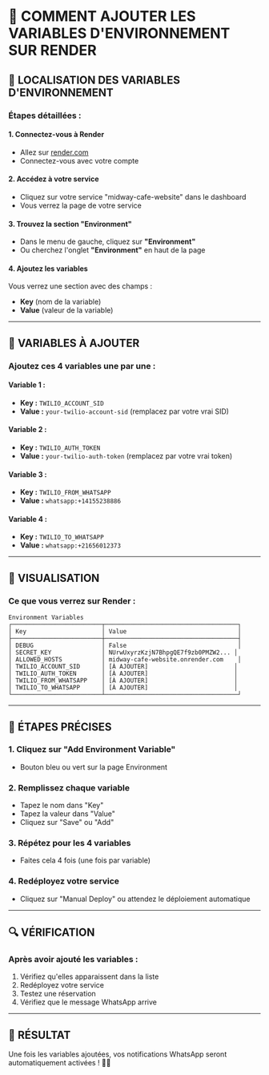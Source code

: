 # 📱 COMMENT AJOUTER LES VARIABLES D'ENVIRONNEMENT SUR RENDER

## 🎯 LOCALISATION DES VARIABLES D'ENVIRONNEMENT

### **Étapes détaillées :**

#### **1. Connectez-vous à Render**
- Allez sur [render.com](https://render.com)
- Connectez-vous avec votre compte

#### **2. Accédez à votre service**
- Cliquez sur votre service "midway-cafe-website" dans le dashboard
- Vous verrez la page de votre service

#### **3. Trouvez la section "Environment"**
- Dans le menu de gauche, cliquez sur **"Environment"**
- Ou cherchez l'onglet **"Environment"** en haut de la page

#### **4. Ajoutez les variables**
Vous verrez une section avec des champs :
- **Key** (nom de la variable)
- **Value** (valeur de la variable)

---

## 🔧 VARIABLES À AJOUTER

### **Ajoutez ces 4 variables une par une :**

#### **Variable 1 :**
- **Key :** `TWILIO_ACCOUNT_SID`
- **Value :** `your-twilio-account-sid` (remplacez par votre vrai SID)

#### **Variable 2 :**
- **Key :** `TWILIO_AUTH_TOKEN`
- **Value :** `your-twilio-auth-token` (remplacez par votre vrai token)

#### **Variable 3 :**
- **Key :** `TWILIO_FROM_WHATSAPP`
- **Value :** `whatsapp:+14155238886`

#### **Variable 4 :**
- **Key :** `TWILIO_TO_WHATSAPP`
- **Value :** `whatsapp:+21656012373`

---

## 📸 VISUALISATION

### **Ce que vous verrez sur Render :**

```
Environment Variables
┌─────────────────────────┬─────────────────────────────────────┐
│ Key                     │ Value                               │
├─────────────────────────┼─────────────────────────────────────┤
│ DEBUG                   │ False                               │
│ SECRET_KEY              │ NUrwUxyrzKzjN7BhpgQE7f9zb0PMZW2... │
│ ALLOWED_HOSTS           │ midway-cafe-website.onrender.com    │
│ TWILIO_ACCOUNT_SID      │ [À AJOUTER]                        │
│ TWILIO_AUTH_TOKEN       │ [À AJOUTER]                        │
│ TWILIO_FROM_WHATSAPP    │ [À AJOUTER]                        │
│ TWILIO_TO_WHATSAPP      │ [À AJOUTER]                        │
└─────────────────────────┴─────────────────────────────────────┘
```

---

## 🚀 ÉTAPES PRÉCISES

### **1. Cliquez sur "Add Environment Variable"**
- Bouton bleu ou vert sur la page Environment

### **2. Remplissez chaque variable**
- Tapez le nom dans "Key"
- Tapez la valeur dans "Value"
- Cliquez sur "Save" ou "Add"

### **3. Répétez pour les 4 variables**
- Faites cela 4 fois (une fois par variable)

### **4. Redéployez votre service**
- Cliquez sur "Manual Deploy" ou attendez le déploiement automatique

---

## 🔍 VÉRIFICATION

### **Après avoir ajouté les variables :**
1. Vérifiez qu'elles apparaissent dans la liste
2. Redéployez votre service
3. Testez une réservation
4. Vérifiez que le message WhatsApp arrive

---

## 🎉 RÉSULTAT

Une fois les variables ajoutées, vos notifications WhatsApp seront automatiquement activées ! 🚀📱
